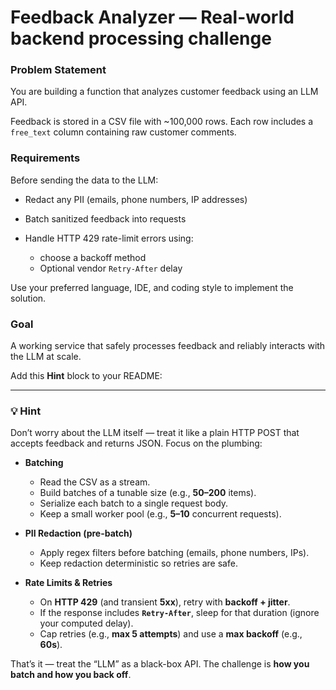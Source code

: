 # Feedback Analyzer — Real-world backend processing challenge

### Problem Statement

You are building a function that analyzes customer feedback using an LLM API.

Feedback is stored in a CSV file with ~100,000 rows. Each row includes a `free_text` column containing raw customer comments.

### Requirements

Before sending the data to the LLM:

* Redact any PII (emails, phone numbers, IP addresses)
* Batch sanitized feedback into requests
* Handle HTTP 429 rate-limit errors using:

  * choose a backoff method
  * Optional vendor `Retry-After` delay

Use your preferred language, IDE, and coding style to implement the solution.

### Goal

A working service that safely processes feedback and reliably interacts with the LLM at scale.

Add this **Hint** block to your README:

---

### 💡 Hint

Don’t worry about the LLM itself — treat it like a plain HTTP POST that accepts feedback and returns JSON. Focus on the plumbing:

* **Batching**

  * Read the CSV as a stream.
  * Build batches of a tunable size (e.g., **50–200** items).
  * Serialize each batch to a single request body.
  * Keep a small worker pool (e.g., **5–10** concurrent requests).

* **PII Redaction (pre-batch)**

  * Apply regex filters before batching (emails, phone numbers, IPs).
  * Keep redaction deterministic so retries are safe.

* **Rate Limits & Retries**

  * On **HTTP 429** (and transient **5xx**), retry with **backoff + jitter**.
  * If the response includes **`Retry-After`**, sleep for that duration (ignore your computed delay).
  * Cap retries (e.g., **max 5 attempts**) and use a **max backoff** (e.g., **60s**).

That’s it — treat the “LLM” as a black-box API. The challenge is **how you batch and how you back off**.


